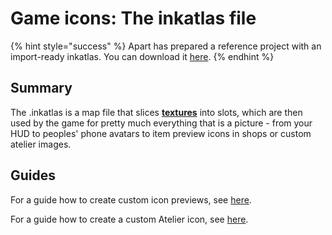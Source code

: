 # Game icons: The inkatlas file

{% hint style="success" %}
Apart has prepared a reference project with an import-ready inkatlas. You can download it [here](https://mega.nz/file/vUUDEQxS#w66XKJ7acIsnXuJcOBEwPPDcm4GFtSa06MzZccAaX8Y).
{% endhint %}

## Summary

The .inkatlas is a map file that slices [**textures**](../materials/textures.md) into slots, which are then used by the game for pretty much everything that is a picture - from your HUD to peoples' phone avatars to item preview icons in shops or custom atelier images.&#x20;

## Guides

For a guide how to create custom icon previews, see [here](../modding-guides/custom-icons-and-ui/adding-items-preview-images/).

For a guide how to create a custom Atelier icon, see [here](../modding-guides/everything-else/adding-items-atelier-integration.md#generating-an-icon).

